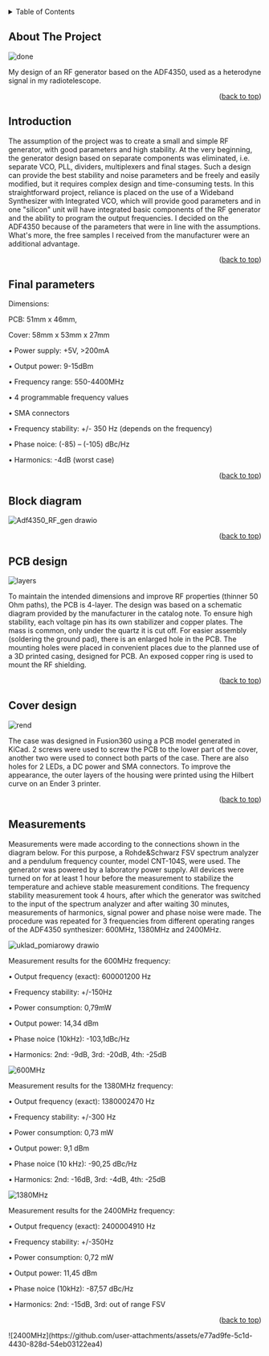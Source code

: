 <!-- TABLE OF CONTENTS -->
<a id="readme-top"></a>
<details>
  <summary>Table of Contents</summary>
  <ol>
    <li><a href="#about-the-project">About The Project</a></li>
    <li><a href="#introduction">Introduction</a></li>
    <li><a href="#final-parameters">Final parameters</a></li>
    <li><a href="#block-diagram">Block diagram</a></li>
    <li><a href="#pcb-design">PCB design</a></li>
    <li><a href="#cover-design">Cover design</a></li>
    <li><a href="#measurements">Measurements</a></li>
  </ol>
</details>



<!-- ABOUT THE PROJECT -->
## About The Project

![done](https://github.com/user-attachments/assets/41e997ae-4e98-4cf5-ba99-e6846f72921f)

My design of an RF generator based on the ADF4350, used as a heterodyne signal in my radiotelescope.

<p align="right">(<a href="#readme-top">back to top</a>)</p>

<!-- GETTING STARTED -->
## Introduction

The assumption of the project was to create a small and simple RF generator, with good parameters and high stability. At the very beginning, the generator design based on separate components was eliminated, i.e. separate VCO, PLL, dividers, multiplexers and final stages. Such a design can provide the best stability and noise parameters and be freely and easily modified, but it requires complex design and time-consuming tests. In this straightforward project, reliance is placed on the use of a Wideband Synthesizer with Integrated VCO, which will provide good parameters and in one "silicon" unit will have integrated basic components of the RF generator and the ability to program the output frequencies. I decided on the ADF4350 because of the parameters that were in line with the assumptions. What's more, the free samples I received from the manufacturer were an additional advantage.

<p align="right">(<a href="#readme-top">back to top</a>)</p>

## Final parameters

Dimensions: 

PCB: 51mm x 46mm,

Cover:  58mm x 53mm x 27mm

•	Power supply: +5V, >200mA

•	Output power: 9-15dBm

•	Frequency range: 550-4400MHz

•	4 programmable frequency values

•	SMA connectors

•	Frequency stability: +/- 350 Hz (depends on the frequency)

•	Phase noice: (-85) – (-105) dBc/Hz

•	Harmonics: -4dB (worst case)

<p align="right">(<a href="#readme-top">back to top</a>)</p>

## Block diagram

![Adf4350_RF_gen drawio](https://github.com/user-attachments/assets/f219a649-256a-4758-9969-46e661803fcd)

<p align="right">(<a href="#readme-top">back to top</a>)</p>

## PCB design

![layers](https://github.com/user-attachments/assets/94284aad-47f5-4887-89cc-dd1d61b8e70b)

To maintain the intended dimensions and improve RF properties (thinner 50 Ohm paths), the PCB is 4-layer.
The design was based on a schematic diagram provided by the manufacturer in the catalog note. To ensure high stability, each voltage pin has its own stabilizer and copper plates. The mass is common, only under the quartz it is cut off. For easier assembly (soldering the ground pad), there is an enlarged hole in the PCB. The mounting holes were placed in convenient places due to the planned use of a 3D printed casing, designed for PCB. An exposed copper ring is used to mount the RF shielding.

<p align="right">(<a href="#readme-top">back to top</a>)</p>

## Cover design

![rend](https://github.com/user-attachments/assets/368149ce-528a-4097-9044-21cd6d2c8bd4)

The case was designed in Fusion360 using a PCB model generated in KiCad. 2 screws were used to screw the PCB to the lower part of the cover, another two were used to connect both parts of the case. There are also holes for 2 LEDs, a DC power and SMA connectors. To improve the appearance, the outer layers of the housing were printed using the Hilbert curve on an Ender 3 printer.

<p align="right">(<a href="#readme-top">back to top</a>)</p>

## Measurements

Measurements were made according to the connections shown in the diagram below. For this purpose, a Rohde&Schwarz FSV spectrum analyzer and a pendulum frequency counter, model CNT-104S, were used. The generator was powered by a laboratory power supply. All devices were turned on for at least 1 hour before the measurement to stabilize the temperature and achieve stable measurement conditions. The frequency stability measurement took 4 hours, after which the generator was switched to the input of the spectrum analyzer and after waiting 30 minutes, measurements of harmonics, signal power and phase noise were made. The procedure was repeated for 3 frequencies from different operating ranges of the ADF4350 synthesizer: 600MHz, 1380MHz and 2400MHz.

![uklad_pomiarowy drawio](https://github.com/user-attachments/assets/cabe9ea6-f346-4bdc-83a6-e435a6b4c6d0)

Measurement results for the 600MHz frequency:

•	Output frequency (exact): 600001200 Hz

•	Frequency stability: +/-150Hz

•	Power consumption: 0,79mW

•	Output power: 14,34 dBm

•	Phase noice (10kHz): -103,1dBc/Hz

•	Harmonics: 2nd: -9dB, 3rd: -20dB, 4th: -25dB

![600MHz](https://github.com/user-attachments/assets/d889a8a8-285c-4e35-8fce-2a8144298d5f)

Measurement results for the 1380MHz frequency:

•	Output frequency (exact): 1380002470 Hz

•	Frequency stability: +/-300 Hz

•	Power consumption: 0,73 mW

•	Output power: 9,1 dBm

•	Phase noice (10 kHz): -90,25 dBc/Hz

•	Harmonics: 2nd: -16dB, 3rd: -4dB, 4th: -25dB

![1380MHz](https://github.com/user-attachments/assets/35dca320-ed16-426d-aaf7-635185f00db0)

Measurement results for the 2400MHz frequency:

•	Output frequency (exact): 2400004910 Hz

•	Frequency stability: +/-350Hz

•	Power consumption: 0,72 mW 

•	Output power: 11,45 dBm

•	Phase noice (10kHz): -87,57 dBc/Hz

•	Harmonics: 2nd: -15dB, 3rd: out of range FSV

<p align="right">(<a href="#readme-top">back to top</a>)</p>
![2400MHz](https://github.com/user-attachments/assets/e77ad9fe-5c1d-4430-828d-54eb03122ea4)
